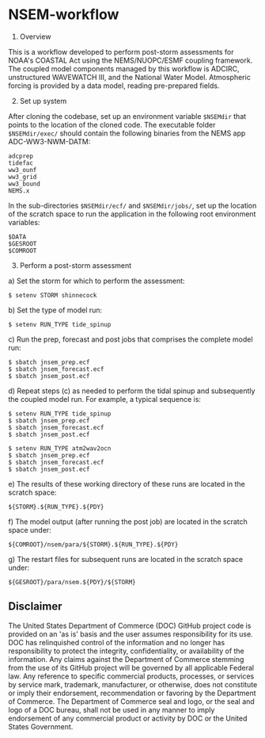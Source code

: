 # NSEM-workflow

1. Overview  
  
This is a workflow developed to perform post-storm assessments for NOAA's COASTAL Act 
using the NEMS/NUOPC/ESMF coupling framework. The coupled model components managed by 
this workflow is ADCIRC, unstructured WAVEWATCH III, and the National Water Model. 
Atmospheric forcing is provided by a data model, reading pre-prepared fields.  
  
2. Set up system  
  
After cloning the codebase, set up an environment variable `$NSEMdir` that points to the 
location of the cloned code. The executable folder `$NSEMdir/exec/` should contain the following 
binaries from the NEMS app ADC-WW3-NWM-DATM:  
  
    adcprep  
    tidefac  
    ww3_ounf  
    ww3_grid  
    ww3_bound  
    NEMS.x  
  
In the sub-directories `$NSEMdir/ecf/` and `$NSEMdir/jobs/`, set up the location of the scratch space to run 
the application in the following root environment variables:  
  
    $DATA  
    $GESROOT  
    $COMROOT  
  
3. Perform a post-storm assessment  
  
a) Set the storm for which to perform the assessment:  

    $ setenv STORM shinnecock  
  
b) Set the type of model run:  

    $ setenv RUN_TYPE tide_spinup  
  
c) Run the prep, forecast and post jobs that comprises the complete model run:

    $ sbatch jnsem_prep.ecf  
    $ sbatch jnsem_forecast.ecf  
    $ sbatch jnsem_post.ecf  

d) Repeat steps (c) as needed to perform the tidal spinup and subsequently the coupled 
model run. For example, a typical sequence is:

    $ setenv RUN_TYPE tide_spinup  
    $ sbatch jnsem_prep.ecf  
    $ sbatch jnsem_forecast.ecf  
    $ sbatch jnsem_post.ecf  

    $ setenv RUN_TYPE atm2wav2ocn  
    $ sbatch jnsem_prep.ecf  
    $ sbatch jnsem_forecast.ecf  
    $ sbatch jnsem_post.ecf  
   
e) The results of these working directory of these runs are located in the scratch space:   
   
    ${STORM}.${RUN_TYPE}.${PDY}  
   
f) The model output (after running the post job) are located in the scratch space under:  
   
    ${COMROOT}/nsem/para/${STORM}.${RUN_TYPE}.${PDY}  
   
g) The restart files for subsequent runs are located in the scratch space under:  
   
    ${GESROOT}/para/nsem.${PDY}/${STORM}  

## Disclaimer  
  
The United States Department of Commerce (DOC) GitHub project code is provided on an 'as is' basis and the user assumes responsibility for its use. DOC has relinquished control of the information and no longer has responsibility to protect the integrity, confidentiality, or availability of the information. Any claims against the Department of Commerce stemming from the use of its GitHub project will be governed by all applicable Federal law. Any reference to specific commercial products, processes, or services by service mark, trademark, manufacturer, or otherwise, does not constitute or imply their endorsement, recommendation or favoring by the Department of Commerce. The Department of Commerce seal and logo, or the seal and logo of a DOC bureau, shall not be used in any manner to imply endorsement of any commercial product or activity by DOC or the United States Government.
   
